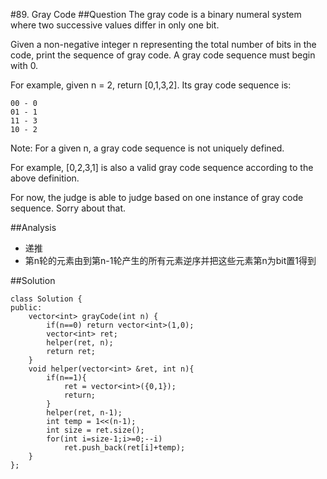 #89. Gray Code
##Question
The gray code is a binary numeral system where two successive values differ in only one bit.

Given a non-negative integer n representing the total number of bits in the code, print the sequence of gray code. A gray code sequence must begin with 0.

For example, given n = 2, return [0,1,3,2]. Its gray code sequence is:
```
00 - 0
01 - 1
11 - 3
10 - 2
```
Note:
For a given n, a gray code sequence is not uniquely defined.

For example, [0,2,3,1] is also a valid gray code sequence according to the above definition.

For now, the judge is able to judge based on one instance of gray code sequence. Sorry about that.

##Analysis
* 递推
* 第n轮的元素由到第n-1轮产生的所有元素逆序并把这些元素第n为bit置1得到

##Solution
```
class Solution {
public:
    vector<int> grayCode(int n) {
        if(n==0) return vector<int>(1,0);
        vector<int> ret;
        helper(ret, n);
        return ret;
    }
    void helper(vector<int> &ret, int n){
        if(n==1){
            ret = vector<int>({0,1});
            return;
        }
        helper(ret, n-1);
        int temp = 1<<(n-1);
        int size = ret.size();
        for(int i=size-1;i>=0;--i)
            ret.push_back(ret[i]+temp);
    }
};
```